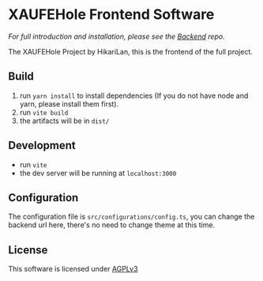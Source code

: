 # XAUFEHole Frontend Software

*For full introduction and installation, please see the [Backend](https://github.com/shaokeyibb/XAUFEHoleBackend) repo.*

The XAUFEHole Project by HikariLan, this is the frontend of the full project.

## Build
1. run `yarn install` to install dependencies (If you do not have node and yarn, please install them first).
2. run `vite build`
3. the artifacts will be in `dist/`

## Development
- run `vite`
- the dev server will be running at `localhost:3000`

## Configuration
The configuration file is `src/configurations/config.ts`, you can change the backend url here, there's no need to change theme at this time.

## License

This software is licensed under [AGPLv3](LICENSE)
